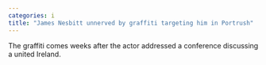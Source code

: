 ```yaml
---
categories: i
title: "James Nesbitt unnerved by graffiti targeting him in Portrush"
---
```

The graffiti comes weeks after the actor addressed a conference discussing a united Ireland.